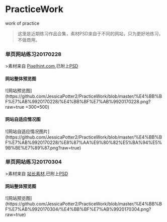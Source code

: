# PracticeWork
work of practice


>这里是近期练习作品合集，素材PSD来自于不同的网站，只为更好地练习，不做商用。


<h3>单页网站练习20170228</h3>
>素材来自 <a href="http://pixelhint.com">Pixelhint.com</a>,已附上<a href="https://github.com/JessicaPotter2/PracticeWork/blob/master/%E4%BB%BF%E7%AB%9920170228/index.psd">PSD</a>



<h4>网站整体预览图</h4>
![网站预览图](https://github.com/JessicaPotter2/PracticeWork/blob/master/%E4%BB%BF%E7%AB%9920170228/%E4%BB%BF%E7%AB%9920170228.png?raw=true =300*500)



<h4>网站自适应情况图</h4>
![网站自适应情况图片](https://github.com/JessicaPotter2/PracticeWork/blob/master/%E4%BB%BF%E7%AB%9920170228/%E8%87%AA%E9%80%82%E5%BA%94%E5%9B%BE%E7%89%87.png?raw=true)

<h3>单页网站练习20170304</h3>
>素材来自 <a href="http://sc.chinaz.com/">站长素材</a>,已附上<a href="https://github.com/JessicaPotter2/PracticeWork/blob/master/%E4%BB%BF%E7%AB%9920170304/psd20434.psd">PSD</a>



<h4>网站整体预览图</h4>
![网站预览图](https://github.com/JessicaPotter2/PracticeWork/blob/master/%E4%BB%BF%E7%AB%9920170304/%E4%BB%BF%E7%AB%9920170304.png?raw=true)
